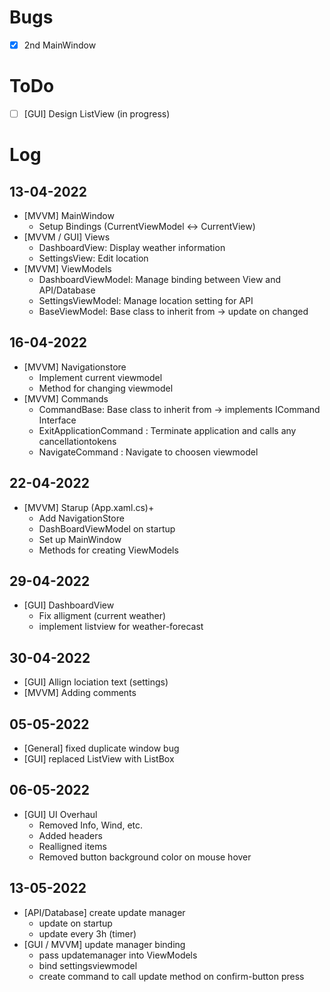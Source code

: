 # Bugs
- [x] 2nd MainWindow 

# ToDo
- [ ] [GUI] Design ListView	(in progress)

# Log
## 13-04-2022 

- [MVVM] MainWindow
  - Setup Bindings (CurrentViewModel <-> CurrentView)
- [MVVM / GUI] Views
  - DashboardView: Display weather information
  - SettingsView: Edit location
- [MVVM] ViewModels
  - DashboardViewModel: Manage binding between View and API/Database
  - SettingsViewModel: Manage location setting for API
  - BaseViewModel: Base class to inherit from -> update on changed


## 16-04-2022

- [MVVM] Navigationstore
  - Implement current viewmodel
  - Method for changing viewmodel
- [MVVM] Commands
  - CommandBase: Base class to inherit from -> implements ICommand Interface
  - ExitApplicationCommand : Terminate application and calls any cancellationtokens
  - NavigateCommand : Navigate to choosen viewmodel


## 22-04-2022

- [MVVM] Starup (App.xaml.cs)+
  - Add NavigationStore
  - DashBoardViewModel on startup
  - Set up MainWindow
  - Methods for creating ViewModels
  
## 29-04-2022

- [GUI] DashboardView
  - Fix alligment (current weather)
  - implement listview for weather-forecast
  

## 30-04-2022

- [GUI] Allign lociation text (settings)
- [MVVM] Adding comments


## 05-05-2022

- [General] fixed duplicate window bug
- [GUI] replaced ListView with ListBox

## 06-05-2022

- [GUI] UI Overhaul
  - Removed Info, Wind, etc.
  - Added headers
  - Realligned items
  - Removed button background color on mouse hover

## 13-05-2022

- [API/Database] create update manager
  - update on startup
  - update every 3h (timer)
- [GUI / MVVM] update manager binding
  - pass updatemanager into ViewModels
  - bind settingsviewmodel
  - create command to call update method on confirm-button press
